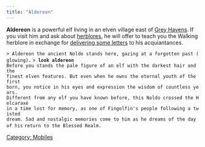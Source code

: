 ```yaml
---
title: "Aldereon"
---
```


**Aldereon** is a powerful elf living in an elven village east of [Grey
Havens](Grey_Havens "wikilink"). If you visit him and ask about
[herblores](herblore "wikilink"), he will offer to teach you the Walking
herblore in exchange for [delivering some
letters](Quest#Aldereon_the_Wise "wikilink") to his acquiantances.

`> Aldereon the ancient Noldo stands here, gazing at a forgotten past (glowing).`
`> `**`look aldereon`**
`Before you stands the pale figure of an elf with the darkest hair and the`
`finest elven features. But even when he owns the eternal youth of the first`
`born, you notice in his eyes and expression the wisdom of countless years.`
`Different from any elf you have known before, this Noldo crossed the Helcaraxė`
`in a time lost for memory, as one of Fingolfin's people following a twisted`
`dream. Sad and nostalgic memories come to him as he dreams of the day of his`
`return to the Blessed Realm.`

[Category: Mobiles](Category:_Mobiles "wikilink")